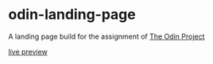 # odin-landing-page
A landing page build for the assignment of [The Odin Project](https://www.theodinproject.com)

[live preview](https://dawidduraj.github.io/odin-landing-page)
